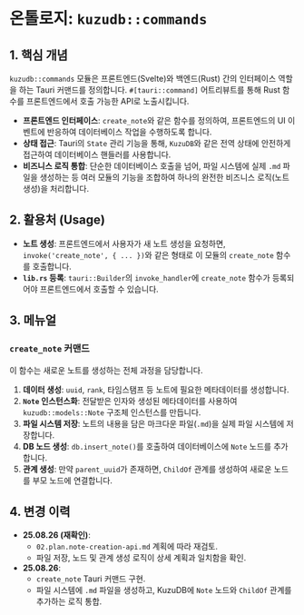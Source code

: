 # 온톨로지: `kuzudb::commands`

## 1. 핵심 개념

`kuzudb::commands` 모듈은 프론트엔드(Svelte)와 백엔드(Rust) 간의 인터페이스 역할을 하는 Tauri 커맨드를 정의합니다. `#[tauri::command]` 어트리뷰트를 통해 Rust 함수를 프론트엔드에서 호출 가능한 API로 노출시킵니다.

- **프론트엔드 인터페이스**: `create_note`와 같은 함수를 정의하여, 프론트엔드의 UI 이벤트에 반응하여 데이터베이스 작업을 수행하도록 합니다.
- **상태 접근**: Tauri의 `State` 관리 기능을 통해, `KuzuDB`와 같은 전역 상태에 안전하게 접근하여 데이터베이스 핸들러를 사용합니다.
- **비즈니스 로직 통합**: 단순한 데이터베이스 호출을 넘어, 파일 시스템에 실제 `.md` 파일을 생성하는 등 여러 모듈의 기능을 조합하여 하나의 완전한 비즈니스 로직(노트 생성)을 처리합니다.

## 2. 활용처 (Usage)

- **노트 생성**: 프론트엔드에서 사용자가 새 노트 생성을 요청하면, `invoke('create_note', { ... })`와 같은 형태로 이 모듈의 `create_note` 함수를 호출합니다.
- **`lib.rs` 등록**: `tauri::Builder`의 `invoke_handler`에 `create_note` 함수가 등록되어야 프론트엔드에서 호출할 수 있습니다.

## 3. 메뉴얼

### `create_note` 커맨드

이 함수는 새로운 노트를 생성하는 전체 과정을 담당합니다.

1.  **데이터 생성**: `uuid`, `rank`, 타임스탬프 등 노트에 필요한 메타데이터를 생성합니다.
2.  **`Note` 인스턴스화**: 전달받은 인자와 생성된 메타데이터를 사용하여 `kuzudb::models::Note` 구조체 인스턴스를 만듭니다.
3.  **파일 시스템 저장**: 노트의 내용을 담은 마크다운 파일(`.md`)을 실제 파일 시스템에 저장합니다.
4.  **DB 노드 생성**: `db.insert_note()`를 호출하여 데이터베이스에 `Note` 노드를 추가합니다.
5.  **관계 생성**: 만약 `parent_uuid`가 존재하면, `ChildOf` 관계를 생성하여 새로운 노드를 부모 노드에 연결합니다.

## 4. 변경 이력

- **25.08.26 (재확인)**:
    - `02.plan.note-creation-api.md` 계획에 따라 재검토.
    - 파일 저장, 노드 및 관계 생성 로직이 상세 계획과 일치함을 확인.
- **25.08.26**:
    - `create_note` Tauri 커맨드 구현.
    - 파일 시스템에 `.md` 파일을 생성하고, KuzuDB에 `Note` 노드와 `ChildOf` 관계를 추가하는 로직 통합.
